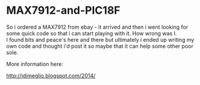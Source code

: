 # MAX7912-and-PIC18F

So i ordered a MAX7912 from ebay - it arrived and then i went looking for some quick code so that i can start playing with it. How wrong was I.  
I found bits and peace's here and there but ultimately i ended up writing my own code and thought i'd post it so maybe that it can help some other poor sole. 

More information here:

http://jdimeglio.blogspot.com/2014/


